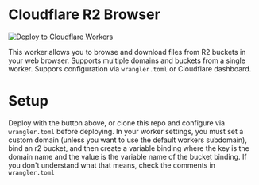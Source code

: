 # Cloudflare R2 Browser

[![Deploy to Cloudflare Workers](https://deploy.workers.cloudflare.com/button)](https://deploy.workers.cloudflare.com/?url=https://github.com/sugoidogo/cf-r2-browser)

This worker allows you to browse and download files from R2 buckets in your web browser.
Supports multiple domains and buckets from a single worker.
Suppors configuration via `wrangler.toml` or Cloudflare dashboard.

# Setup
Deploy with the button above, or clone this repo and configure via `wrangler.toml` before deploying.
In your worker settings, you must set a custom domain (unless you want to use the default workers subdomain), bind an r2 bucket, and then create a variable binding where the key is the domain name and the value is the variable name of the bucket binding. If you don't understand what that means, check the comments in `wrangler.toml`